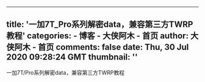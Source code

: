 
---
title: '一加7T_Pro系列解密data，兼容第三方TWRP教程'
categories: 
    - 博客
    - 大侠阿木 - 首页
author: 大侠阿木 - 首页
comments: false
date: Thu, 30 Jul 2020 09:28:24 GMT
thumbnail: ''
---

<div>   
一加7T/Pro系列解密data，兼容第三方TWRP教程  
</div>
            
